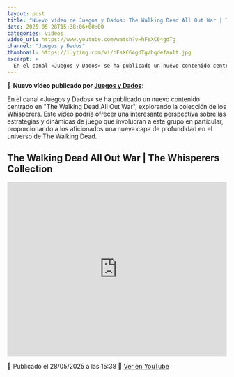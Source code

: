 ```yaml
---
layout: post
title: "Nuevo vídeo de Juegos y Dados: The Walking Dead All Out War | The Whisperers Collection"
date: 2025-05-28T15:38:06+00:00
categories: videos
video_url: https://www.youtube.com/watch?v=hFsXC64gdTg
channel: "Juegos y Dados"
thumbnail: https://i.ytimg.com/vi/hFsXC64gdTg/hqdefault.jpg
excerpt: >
  En el canal «Juegos y Dados» se ha publicado un nuevo contenido centrado en "The Walking Dead All Out War", explorando la colección de los Whisperers. Este vídeo podría ofrecer una interesante perspectiva sobre las estrategias y dinámicas de juego que involucran a este grupo en particular, proporcionando a los aficionados una nueva capa de profundidad en el universo de The Walking Dead.
---
```


🎥 **Nuevo vídeo publicado por [Juegos y Dados](https://www.youtube.com/channel/UCKYcuuzvrqrPobA1poIhOBw)**:

En el canal «Juegos y Dados» se ha publicado un nuevo contenido centrado en "The Walking Dead All Out War", explorando la colección de los Whisperers. Este vídeo podría ofrecer una interesante perspectiva sobre las estrategias y dinámicas de juego que involucran a este grupo en particular, proporcionando a los aficionados una nueva capa de profundidad en el universo de The Walking Dead.

## The Walking Dead All Out War | The Whisperers Collection

<iframe width="100%" height="400" src="https://www.youtube.com/embed/hFsXC64gdTg" frameborder="0" allowfullscreen></iframe>

📅 Publicado el 28/05/2025 a las 15:38
🔗 [Ver en YouTube](https://www.youtube.com/watch?v=hFsXC64gdTg)
